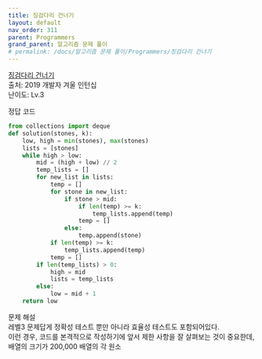 ```yaml
---
title: 징검다리 건너기
layout: default
nav_order: 311
parent: Programmers
grand_parent: 알고리즘 문제 풀이
# permalink: /docs/알고리즘 문제 풀이/Programmers/징검다리 건너기
---
```


[징검다리 건너기]   
출처: 2019 개발자 겨울 인턴십   
난이도: Lv.3   
   
정답 코드   
```python   
from collections import deque   
def solution(stones, k):   
    low, high = min(stones), max(stones)   
    lists = [stones]   
    while high > low:   
        mid = (high + low) // 2   
        temp_lists = []   
        for new_list in lists:   
            temp = []   
            for stone in new_list:   
                if stone > mid:   
                    if len(temp) >= k:   
                        temp_lists.append(temp)   
                    temp = []   
                else:   
                    temp.append(stone)   
            if len(temp) >= k:   
                temp_lists.append(temp)   
            temp = []   
        if len(temp_lists) > 0:   
            high = mid   
            lists = temp_lists   
        else:   
            low = mid + 1   
    return low   
```   
   
문제 해설   
레벨3 문제답게 정확성 테스트 뿐만 아니라 효율성 테스트도 포함되어있다.   
이런 경우, 코드를 본격적으로 작성하기에 앞서 제한 사항을 잘 살펴보는 것이 중요한데, 배열의 크기가 200,000 배열의 각 원소

[징검다리 건너기]: https://school.programmers.co.kr/learn/courses/30/lessons/64062/solution_groups?language=python3